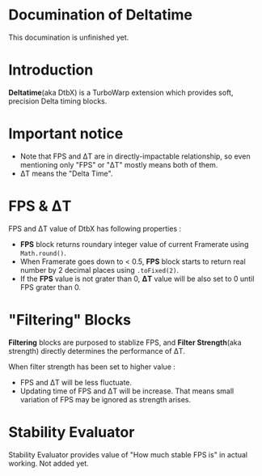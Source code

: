 # Documination of Deltatime
This documination is unfinished yet.

# Introduction
**Deltatime**(aka DtbX) is a TurboWarp extension which provides soft, precision Delta timing blocks.

# Important notice
- Note that FPS and ΔT are in directly-impactable relationship, so even mentioning only "FPS" or "ΔT" mostly means both of them.
- ΔT means the "Delta Time".

# FPS & ΔT
FPS and ΔT value of DtbX has following properties :
- **FPS** block returns roundary integer value of current Framerate using `Math.round()`.
- When Framerate goes down to < 0.5, **FPS** block starts to return real number by 2 decimal places using `.toFixed(2)`.
- If the **FPS** value is not grater than 0, **ΔT** value will be also set to 0 until FPS grater than 0.

# "Filtering" Blocks
**Filtering** blocks are purposed to stablize FPS, and **Filter Strength**(aka strength) directly determines the performance of ΔT.

When filter strength has been set to higher value :
- FPS and ΔT will be less fluctuate.
- Updating time of FPS and ΔT will be increase. That means small variation of FPS may be ignored as strength arises.

# Stability Evaluator
Stability Evaluator provides value of "How much stable FPS is" in actual working.
Not added yet.
